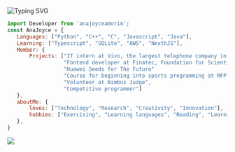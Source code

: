 

![Typing SVG](https://readme-typing-svg.herokuapp.com?font=Roboto+Mill+Goudy&size=30&pause=1000&color=FF69B4&width=435&lines=Let's+code!)

<!-- Javascript (descrição pessoal) -->
 ```js
import Developer from 'anajoyceamorim';
const AnaJoyce = {
    Languages: ["Python", "C++", "C", "Javascript", "Java"],
    Learning: ["Typescript", "SQLite", "AWS", "NexthJS"],
    Member: {
        Projects: ["IT intern at Vivo, the largest telephone company in Latin America"
                   "Fontend developer at Finatec, Foundation for Scientific and Technological Enterprises"
                   "Huawei Seeds for The Future"
                   "Course for beginning into sports programming at MFP (Brazilian Women Programming Marathon)",
                   "Volunteer at Nimbus Judge",
                   "Competitive programmer"]        
    },
    aboutMe: {
        loves: ["Technology", "Research", "Creativity", "Innovation"],
        hobbies: ["Exercising", "Learning languages", "Reading", "Learning"],
    },
}

```
  <!-- Ranking de Linguagens -->
<a href=""> <img align="center" src="https://github-readme-stats-sigma-five.vercel.app/api/top-langs/?username=anajoyceamorim&layout=compact&langs_count=15&theme=dracula&line_height=40&hide=css"/> </a>
